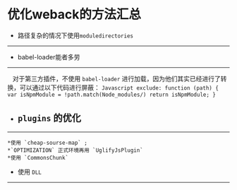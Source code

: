 优化weback的方法汇总<br>
===
* 路径复杂的情况下使用`moduledirectories`
---
* babel-loader能者多劳
---
    对于第三方插件，不使用 `babel-loader` 进行加载，因为他们其实已经进行了转换，可以通过以下代码进行屏蔽：
    ```Javascript
    exclude: function (path) {
      var isNpmModule = !path.match(Node_modules/)
      return isNpmModule;
    }
    ```
* ## `plugins` 的优化
---
    *使用 `cheap-sourse-map` ;
    *`OPTIMIZATION` 正式环境再用 `UglifyJsPlugin`
    *使用 `CommonsChunk`
* 使用 `DLL`
---
